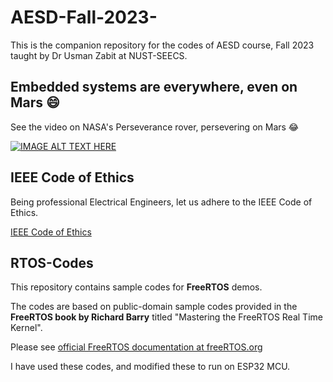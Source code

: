 # AESD-Fall-2023-
This is the companion repository for the codes of AESD course, Fall 2023 taught by Dr Usman Zabit at NUST-SEECS.

## Embedded systems are everywhere, even on Mars 😄
See the video on NASA's Perseverance rover, persevering on Mars :joy: 

[![IMAGE ALT TEXT HERE](https://img.youtube.com/vi/aQhElFs5B48/0.jpg)](https://www.youtube.com/watch?v=aQhElFs5B48)

## IEEE Code of Ethics
Being professional Electrical Engineers, let us adhere to the IEEE Code of Ethics.

[IEEE Code of Ethics](https://www.ieee.org/about/corporate/governance/p7-8.html)

## RTOS-Codes
This repository contains sample codes for **FreeRTOS** demos.

The codes are based on public-domain sample codes provided in the **FreeRTOS book by Richard Barry** titled "Mastering the FreeRTOS Real Time Kernel".

Please see [official FreeRTOS documentation at freeRTOS.org](https://www.freertos.org/Documentation/RTOS_book.html)

I have used these codes, and modified these to run on ESP32 MCU.
